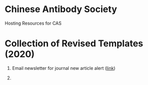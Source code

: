 # Chinese Antibody Society
Hosting Resources for CAS


# Collection of Revised Templates (2020)

1. Email newsletter for journal new article alert ([link](https://xinyu-dev.github.io/cas/New%20Article%20Alert.html))

2. 
